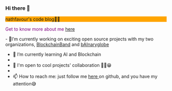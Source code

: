 ### Hi there 👋
<!--
**nathfavour/nathfavour** is a ✨ _special_ ✨ repository because its `README.md` (this file) appears on your GitHub profile.

Here are some ideas to get you started:
-->
<p style="background-color:orange; align-content:center;">nathfavour's code blog✌🏽</p>
<p style="color:purple;">Get to know more about me <a href="https://nathfavour.github.io/nathfavour/">here</a></p>
- 🔭I’m currently working on exciting open source projects with my two organizations, <a href="https://github.com/BlockchainBand001">BlockchainBand</a> and <a href="https://github.com/bAInaryglobe">bAInaryglobe</a>

- 🌱 I’m currently learning AI and Blockchain
- 
- 👯 I'm open to cool projects' collaboration ✌🏽😁
- 
- 📫 How to reach me: just follow me <a href="https://github.com/nathfavour"> here </a> on github, and you have my attention😅
  

